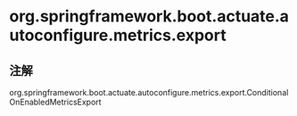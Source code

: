 # org.springframework.boot.actuate.autoconfigure.metrics.export

## 注解

org.springframework.boot.actuate.autoconfigure.metrics.export.ConditionalOnEnabledMetricsExport





